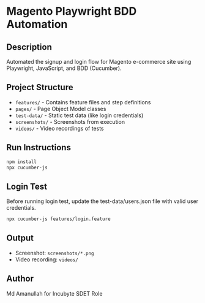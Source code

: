 # Magento Playwright BDD Automation

## Description
Automated the signup and login flow for Magento e-commerce site using Playwright, JavaScript, and BDD (Cucumber).

## Project Structure
- `features/` - Contains feature files and step definitions
- `pages/` - Page Object Model classes
- `test-data/` - Static test data (like login credentials)
- `screenshots/` - Screenshots from execution
- `videos/` - Video recordings of tests

## Run Instructions
```bash
npm install
npx cucumber-js
```

## Login Test
Before running login test, update the test-data/users.json file with valid user credentials.
```bash
npx cucumber-js features/login.feature
```

## Output
- Screenshot: `screenshots/*.png`
- Video recording: `videos/`

## Author
Md Amanullah for Incubyte SDET Role